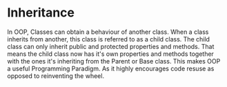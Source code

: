 # Inheritance

In OOP, Classes can obtain a behaviour of another class.
When a class inherits from another, this class is referred to as a child class. 
The child class can only inherit public and protected properties and methods.
That means the child class now has it's own properties and methods together with the ones it's inheriting from the Parent or Base class. 
This makes OOP a useful Programming Paradigm. As it highly encourages code resuse as opposed to reinventing the wheel. 

